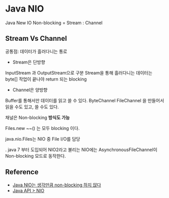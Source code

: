 # Java NIO 

Java New IO 
Non-blocking = Stream : Channel

## Stream Vs Channel 
공통점: 데이터가 흘러다니는 통로 

* Stream은 단방향 

InputStream 과 OutputStream으로 구분 
Stream을 통해 흘러다니는 데이터는 byte[] 
작업이 끝나야 return 되는 blocking 

* Channel은 양방향
  
Buffer를 통해서만 데이터를 읽고 쓸 수 있다. 
ByteChannel FileChannel 을 만들어서 읽을 수도 있고, 쓸 수도 있다. 

채널은 Non-blocking <b>방식도 가능</b>

Files.new ~~() 는 모두 blocking 이다. 

java.nio.Files는 NIO 중 File I/O를 담당

. java 7 부터 도입되어 NIO2라고 불리는 NIO에는 AsynchronousFileChannel이 Non-blocking 모드로 동작한다. 
 



## Reference
- [Java NIO는 생각만큼 non-blocking 하지 않다](https://homoefficio.github.io/2016/08/06/Java-NIO%EB%8A%94-%EC%83%9D%EA%B0%81%EB%A7%8C%ED%81%BC-non-blocking-%ED%95%98%EC%A7%80-%EC%95%8A%EB%8B%A4/)
- [Java API > NIO](https://docs.oracle.com/javase/8/docs/api/java/nio/channels/ReadableByteChannel.html)